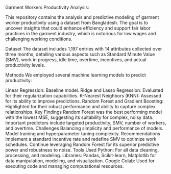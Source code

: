 
Garment Workers Productivity Analysis:


This repository contains the analysis and predictive modeling of garment worker productivity using a dataset from Bangladesh. The goal is to uncover insights that could enhance efficiency and support fair labor practices in the garment industry, which is notorious for low wages and challenging working conditions.

Dataset
The dataset includes 1,197 entries with 14 attributes collected over three months, detailing various aspects such as Standard Minute Value (SMV), work in progress, idle time, overtime, incentives, and actual productivity levels.

Methods
We employed several machine learning models to predict productivity:

Linear Regression: Baseline model.
Ridge and Lasso Regression: Evaluated for their regularization capabilities.
K-Nearest Neighbors (KNN): Assessed for its ability to improve predictions.
Random Forest and Gradient Boosting: Highlighted for their robust performance and ability to capture complex relationships.
Key Findings
Random Forest was the best performing model with the lowest MSE, suggesting its suitability for complex, noisy data.
Important predictors include targeted productivity, SMV, number of workers, and overtime.
Challenges
Balancing simplicity and performance of models.
Model training and hyperparameter tuning complexity.
Recommendations
Implement a standard incentive rate and redefine SMV to optimize work schedules.
Continue leveraging Random Forest for its superior predictive power and robustness to noise.
Tools Used
Python: For all data cleaning, processing, and modeling.
Libraries: Pandas, Scikit-learn, Matplotlib for data manipulation, modeling, and visualization.
Google Colab: Used for executing code and managing computational resources.

